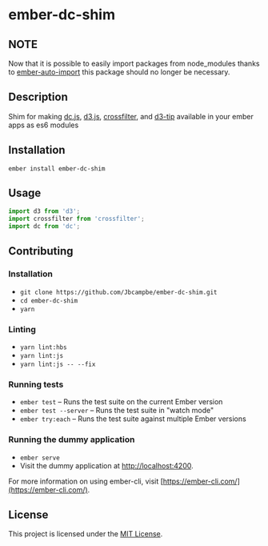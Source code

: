 ember-dc-shim 
==============================================================================


NOTE
------------------------------------------------------------------------------
Now that it is possible to easily import packages from node_modules thanks to [ember-auto-import](https://github.com/ef4/ember-auto-import) this package should no longer be necessary.

Description
------------------------------------------------------------------------------
Shim for making [dc.js](http://dc-js.github.io/dc.js/), [d3.js](https://d3js.org/), [crossfilter](http://crossfilter.github.io/crossfilter/), and [d3-tip](http://labratrevenge.com/d3-tip/) available in your ember apps as es6 modules

Installation
------------------------------------------------------------------------------

```
ember install ember-dc-shim
```


Usage
------------------------------------------------------------------------------

```javascript
import d3 from 'd3';
import crossfilter from 'crossfilter';
import dc from 'dc';
```

Contributing
------------------------------------------------------------------------------

### Installation

* `git clone https://github.com/Jbcampbe/ember-dc-shim.git`
* `cd ember-dc-shim`
* `yarn`

### Linting

* `yarn lint:hbs`
* `yarn lint:js`
* `yarn lint:js -- --fix`

### Running tests

* `ember test` – Runs the test suite on the current Ember version
* `ember test --server` – Runs the test suite in "watch mode"
* `ember try:each` – Runs the test suite against multiple Ember versions

### Running the dummy application

* `ember serve`
* Visit the dummy application at [http://localhost:4200](http://localhost:4200).

For more information on using ember-cli, visit [https://ember-cli.com/](https://ember-cli.com/).

License
------------------------------------------------------------------------------

This project is licensed under the [MIT License](LICENSE.md).

